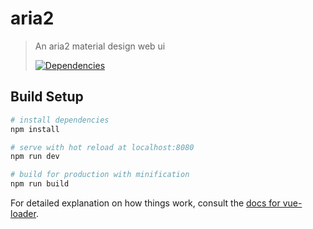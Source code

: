 # aria2

> An aria2 material design web ui
>
>[![Dependencies][david-image]][david-url]

## Build Setup

``` bash
# install dependencies
npm install

# serve with hot reload at localhost:8080
npm run dev

# build for production with minification
npm run build
```

For detailed explanation on how things work, consult the [docs for vue-loader](http://vuejs.github.io/vue-loader).

[david-image]: https://img.shields.io/david/nuintun/aria2.svg?style=flat-square
[david-url]: https://david-dm.org/nuintun/aria2
